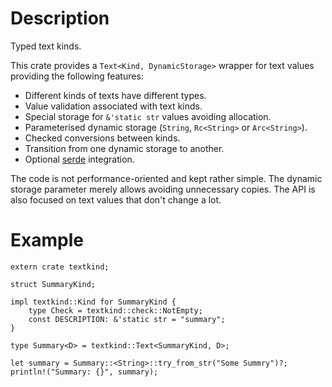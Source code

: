 # Description

Typed text kinds.

This crate provides a `Text<Kind, DynamicStorage>` wrapper for text values
providing the following features:

* Different kinds of texts have different types.
* Value validation associated with text kinds.
* Special storage for `&'static str` values avoiding allocation.
* Parameterised dynamic storage (`String`, `Rc<String>` or `Arc<String>`).
* Checked conversions between kinds.
* Transition from one dynamic storage to another.
* Optional [serde](https://crates.io/crates/serde) integration.

The code is not performance-oriented and kept rather simple. The dynamic
storage parameter merely allows avoiding unnecessary copies. The API is
also focused on text values that don't change a lot.

# Example

```[rust]
extern crate textkind;

struct SummaryKind;

impl textkind::Kind for SummaryKind {
    type Check = textkind::check::NotEmpty;
    const DESCRIPTION: &'static str = "summary";
}

type Summary<D> = textkind::Text<SummaryKind, D>;

let summary = Summary::<String>::try_from_str("Some Summry")?;
println!("Summary: {}", summary);
```


